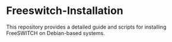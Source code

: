 # Freeswitch-Installation
This repository provides a detailed guide and scripts for installing FreeSWITCH on Debian-based systems. 
